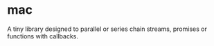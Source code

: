 # mac
A tiny library designed to parallel or series chain streams, promises or functions with callbacks.
